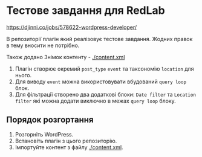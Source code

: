 # Тестове завдання для RedLab

https://djinni.co/jobs/578622-wordpress-developer/

В репозиторії плагін який реалізовує тестове завдання. Жодних правок в тему вносити не потрібно.

Також додано Знімок контенту - [./content.xml](./content.xml)

1. Плагін створює окремий `post_type` `event` та таксономію `location` для нього.
2. Для виводу `event` можна використовувати вбудований `query loop` блок.
3. Для фільтрації створено два додаткові блоки: `Date filter` та `Location filter` які можна додати виключно в
	 межах `query loop` блоку.

## Порядок розгортання

1. Розгорніть WordPress.
2. Встановіть плагін з цього репозиторію.
3. Імпортуйте контент з файлу [./content.xml](./content.xml).
